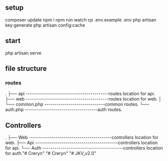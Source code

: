## setup
composer update
npm i
npm run watch
cp .env.example .env
php artisan key:generate
php artisan config:cache

## start
php artisan serve

## file structure
### routes
.
├── api -----------------------------------------routes location for api.
├── web -----------------------------------------routes location for web.
│   └── common.php ------------------------------common routes.
└── auth.php ------------------------------------auth routes.
## Controllers
.
├── Web -----------------------------------------controllers location for web.
├── Api -----------------------------------------controllers location for api.
└── Auth ----------------------------------------controllers location for auth."# Creryn" 
"# Creryn" 
"# JKV_v2.0" 
